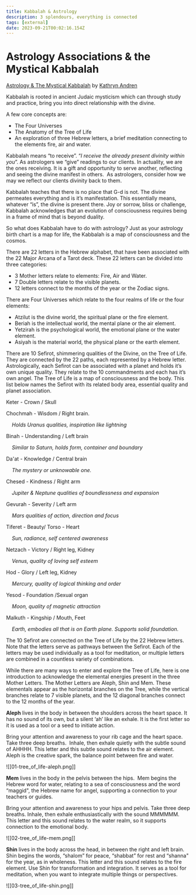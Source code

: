 ```yaml
---
title: Kabbalah & Astrology
description: 3 splendours, everything is connected
tags: [external]
date: 2023-09-21T00:02:16.154Z
---
```


# Astrology Associations & the Mystical Kabbalah

[Astrology & The Mystical Kabbalah](https://www.kathrynandren.com/journal/2018/9/19/astrology-associations-and-the-mystical-kabbalah) by [Kathryn Andren](https://www.kathrynandren.com/)

Kabbalah is rooted in ancient Judaic mysticism which can through study and practice, bring you into direct relationship with the divine.

A few core concepts are:

- The Four Universes
- The Anatomy of the Tree of Life
- An exploration of three Hebrew letters, a brief meditation connecting to the elements fire, air and water.

Kabbalah means “to receive”. “_I receive the already present divinity within you_”. As astrologers we “give” readings to our clients. In actuality, we are the ones receiving. It is a gift and opportunity to serve another, reflecting and seeing the divine manifest in others.  As astrologers, consider how we may we reflect our clients divinity back to them.

Kabbalah teaches that there is no place that G-d is not. The divine permeates everything and is it’s manifestation. This essentially means, whatever “is”, the divine is present there. Joy or sorrow, bliss or challenge, Kabbalah acknowledges that an evolution of consciousness requires being in a frame of mind that is beyond duality.

So what does Kabbalah have to do with astrology? Just as your astrology birth chart is a map for life, the Kabbalah is a map of consciousness and the cosmos.

There are 22 letters in the Hebrew alphabet, that have been associated with the 22 Major Arcana of a Tarot deck. These 22 letters can be divided into three categories:

- 3 Mother letters relate to elements: Fire, Air and Water.
- 7 Double letters relate to the visible planets.
- 12 letters connect to the months of the year or the Zodiac signs.

There are Four Universes which relate to the four realms of life or the four elements:

- Atzilut is the divine world, the spiritual plane or the fire element.
- Beriah is the intellectual world, the mental plane or the air element.
- Yetzirah is the psychological world, the emotional plane or the water element.
- Asiyah is the material world, the physical plane or the earth element.

There are 10 Sefirot, shimmering qualities of the Divine, on the Tree of Life. They are connected by the 22 paths, each represented by a Hebrew letter. Astrologically,  each Sefirot can be associated with a planet and holds it’s own unique quality. They relate to the 10 commandments and each has it’s own angel. The Tree of Life is a map of consciousness and the body. This list below names the Sefirot with its related body area, essential quality and planet association.

Keter - Crown / Skull

Chochmah - Wisdom / Right brain.

    _Holds Uranus qualities, inspiration like lightning_

Binah - Understanding / Left brain

    _Similar to Saturn, holds form, container and boundary_

Da'at - Knowledge / Central brain

    _The mystery or unknowable one._

Chesed - Kindness / Right arm

    _Jupiter & Neptune qualities of boundlessness and expansion_

Gevurah - Severity / Left arm

    _Mars qualities of action, direction and focus_

Tiferet - Beauty/ Torso - Heart

    _Sun, radiance, self centered awareness_

Netzach - Victory / Right leg, Kidney

    _Venus, quality of loving self esteem_

Hod - Glory / Left leg, Kidney

    _Mercury, quality of logical thinking and order_

Yesod - Foundation /Sexual organ

    _Moon, quality of magnetic attraction_

Malkuth - Kingship / Mouth, Feet

    _Earth, embodies all that is on Earth plane. Supports solid foundation._

The 10 Sefirot are connected on the Tree of Life by the 22 Hebrew letters. Note that the letters serve as pathways between the Sefirot. Each of the letters may be used individually as a tool for meditation, or multiple letters are combined in a countless variety of combinations.

While there are many ways to enter and explore the Tree of Life, here is one introduction to acknowledge the elemental energies present in the three Mother Letters. The Mother Letters are Aleph, Shin and Mem. These elementals appear as the horizontal branches on the Tree, while the vertical branches relate to 7 visible planets, and the 12 diagonal branches connect to the 12 months of the year.

**Aleph** lives in the body in between the shoulders across the heart space. It has no sound of its own, but a silent ‘ah’ like an exhale. It is the first letter so it is used as a tool or a seed to initiate action.

Bring your attention and awareness to your rib cage and the heart space. Take three deep breaths.  Inhale, then exhale quietly with the subtle sound of AHHHH. This letter and this subtle sound relates to the air element.  Aleph is the creative spark, the balance point between fire and water.

![[01-tree_of_life-aleph.png]]

**Mem** lives in the body in the pelvis between the hips.  Mem begins the Hebrew word for water, relating to a sea of consciousness and the word “maggid", the Hebrew name for angel, supporting a connection to your teachers or guides.

Bring your attention and awareness to your hips and pelvis. Take three deep breaths. Inhale, then exhale enthusiastically with the sound MMMMMM. This letter and this sound relates to the water realm, so it supports connection to the emotional body.

![[02-tree_of_life-mem.png]]

**Shin** lives in the body across the head, in between the right and left brain. Shin begins the words, “shalom” for peace, “shabbat” for rest and “shanna" for the year, as in wholeness. This letter and this sound relates to the fire element. Use Shin for transformation and integration. It serves as a tool for meditation, when you want to integrate multiple things or perspectives.

![[03-tree_of_life-shin.png]]
